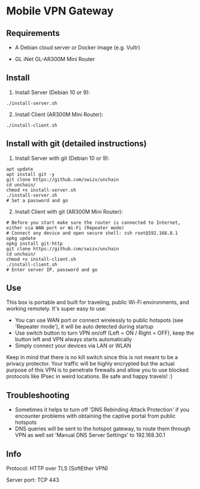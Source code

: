 # Mobile VPN Gateway

## Requirements

- A Debian cloud server or Docker image (e.g. Vultr)

- GL iNet GL-AR300M Mini Router

## Install

1. Install Server (Debian 10 or 9):
```
./install-server.sh
```
2. Install Client (AR300M Mini Router):
```
./install-client.sh
```

## Install with git (detailed instructions)

1. Install Server with git (Debian 10 or 9):

```
apt update
apt install git -y
git clone https://github.com/swizx/unchain
cd unchain/
chmod +x install-server.sh
./install-server.sh
# Set a password and go
```

2. Install Client with git (AR300M Mini Router):

```
# Before you start make sure the router is connected to Internet, either via WAN port or Wi-Fi (Repeater mode)
# Connect any device and open secure shell: ssh root@192.168.8.1
opkg update
opkg install git-http
git clone https://github.com/swizx/unchain
cd unchain/
chmod +x install-client.sh
./install-client.sh
# Enter server IP, password and go
```

## Use

This box is portable and built for traveling, public Wi-Fi environments, and working remotely. It's super easy to use:

- You can use WAN port or connect wirelessly to public hotspots (see 'Repeater mode'), it will be auto detected during startup
- Use switch button to turn VPN on/off (Left = ON / Right = OFF), keep the button left and VPN always starts automatically
- Simply connect your devices via LAN or WLAN

Keep in mind that there is no kill switch since this is not meant to be a privacy protector. Your traffic will be highly encrypted but the actual purpose of this VPN is to penetrate firewalls and allow you to use blocked protocols like IPsec in weird locations. Be safe and happy travels! :)

## Troubleshooting

- Sometimes it helps to turn off 'DNS Rebinding Attack Protection' if you encounter problems with obtaining the captive portal from public hotspots
- DNS queries will be sent to the hotspot gateway, to route them through VPN as well set 'Manual DNS Server Settings' to 192.168.30.1

## Info

Protocol: HTTP over TLS (SoftEther VPN)

Server port: TCP 443
